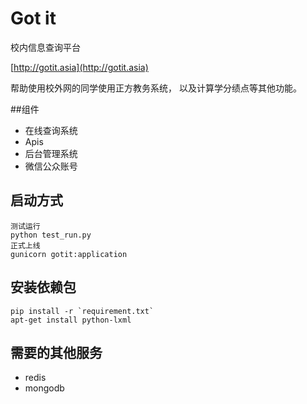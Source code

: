 Got it
=========
校内信息查询平台

[http://gotit.asia](http://gotit.asia)

帮助使用校外网的同学使用正方教务系统， 以及计算学分绩点等其他功能。

##组件

+ 在线查询系统
+ Apis
+ 后台管理系统
+ 微信公众账号

## 启动方式

    测试运行
    python test_run.py
    正式上线
    gunicorn gotit:application

## 安装依赖包

    pip install -r `requirement.txt`
    apt-get install python-lxml


## 需要的其他服务

  + redis
  + mongodb


